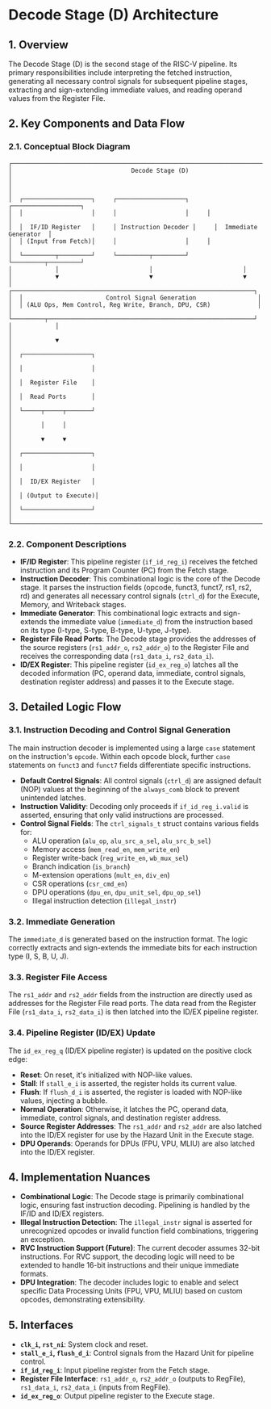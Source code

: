 # Decode Stage (D) Architecture

## 1. Overview

The Decode Stage (D) is the second stage of the RISC-V pipeline. Its primary responsibilities include interpreting the fetched instruction, generating all necessary control signals for subsequent pipeline stages, extracting and sign-extending immediate values, and reading operand values from the Register File.

## 2. Key Components and Data Flow

### 2.1. Conceptual Block Diagram

```
┌───────────────────────────────────────────────────────────────────────────┐
│                                 Decode Stage (D)                          │
│                                                                           │
│  ┌───────────────────┐     ┌───────────────────┐     ┌───────────────────┐
│  │                   │     │                   │     │                   │
│  │  IF/ID Register   │     │ Instruction Decoder │     │  Immediate Generator  │
│  │ (Input from Fetch)│     │                   │     │                   │
│  └─────────┬─────────┘     └─────────┬─────────┘     └─────────┬─────────┘
│            │                         │                         │
│            ▼                         ▼                         ▼
│  ┌───────────────────────────────────────────────────────────────────┐
│  │                       Control Signal Generation                 │
│  │ (ALU Ops, Mem Control, Reg Write, Branch, DPU, CSR)             │
│  └─────────┬─────────────────────────────────────────────────────────┘
│            │                                                            │
│            ▼                                                            │
│  ┌───────────────────┐                                                  │
│  │                   │                                                  │
│  │  Register File    │                                                  │
│  │  Read Ports       │                                                  │
│  └─────┬─────┬───────┘                                                  │
│        │     │                                                          │
│        ▼     ▼                                                          │
│  ┌───────────────────┐                                                  │
│  │                   │                                                  │
│  │  ID/EX Register   │                                                  │
│  │ (Output to Execute)│                                                  │
│  └───────────────────┘                                                  │
└───────────────────────────────────────────────────────────────────────────┘
```

### 2.2. Component Descriptions

-   **IF/ID Register**: This pipeline register (`if_id_reg_i`) receives the fetched instruction and its Program Counter (PC) from the Fetch stage.
-   **Instruction Decoder**: This combinational logic is the core of the Decode stage. It parses the instruction fields (opcode, funct3, funct7, rs1, rs2, rd) and generates all necessary control signals (`ctrl_d`) for the Execute, Memory, and Writeback stages.
-   **Immediate Generator**: This combinational logic extracts and sign-extends the immediate value (`immediate_d`) from the instruction based on its type (I-type, S-type, B-type, U-type, J-type).
-   **Register File Read Ports**: The Decode stage provides the addresses of the source registers (`rs1_addr_o`, `rs2_addr_o`) to the Register File and receives the corresponding data (`rs1_data_i`, `rs2_data_i`).
-   **ID/EX Register**: This pipeline register (`id_ex_reg_o`) latches all the decoded information (PC, operand data, immediate, control signals, destination register address) and passes it to the Execute stage.

## 3. Detailed Logic Flow

### 3.1. Instruction Decoding and Control Signal Generation

The main instruction decoder is implemented using a large `case` statement on the instruction's `opcode`. Within each opcode block, further `case` statements on `funct3` and `funct7` fields differentiate specific instructions.

-   **Default Control Signals**: All control signals (`ctrl_d`) are assigned default (NOP) values at the beginning of the `always_comb` block to prevent unintended latches.
-   **Instruction Validity**: Decoding only proceeds if `if_id_reg_i.valid` is asserted, ensuring that only valid instructions are processed.
-   **Control Signal Fields**: The `ctrl_signals_t` struct contains various fields for:
    -   ALU operation (`alu_op`, `alu_src_a_sel`, `alu_src_b_sel`)
    -   Memory access (`mem_read_en`, `mem_write_en`)
    -   Register write-back (`reg_write_en`, `wb_mux_sel`)
    -   Branch indication (`is_branch`)
    -   M-extension operations (`mult_en`, `div_en`)
    -   CSR operations (`csr_cmd_en`)
    -   DPU operations (`dpu_en`, `dpu_unit_sel`, `dpu_op_sel`)
    -   Illegal instruction detection (`illegal_instr`)

### 3.2. Immediate Generation

The `immediate_d` is generated based on the instruction format. The logic correctly extracts and sign-extends the immediate bits for each instruction type (I, S, B, U, J).

### 3.3. Register File Access

The `rs1_addr` and `rs2_addr` fields from the instruction are directly used as addresses for the Register File read ports. The data read from the Register File (`rs1_data_i`, `rs2_data_i`) is then latched into the ID/EX pipeline register.

### 3.4. Pipeline Register (ID/EX) Update

The `id_ex_reg_q` (ID/EX pipeline register) is updated on the positive clock edge:
-   **Reset**: On reset, it's initialized with NOP-like values.
-   **Stall**: If `stall_e_i` is asserted, the register holds its current value.
-   **Flush**: If `flush_d_i` is asserted, the register is loaded with NOP-like values, injecting a bubble.
-   **Normal Operation**: Otherwise, it latches the PC, operand data, immediate, control signals, and destination register address.
-   **Source Register Addresses**: The `rs1_addr` and `rs2_addr` are also latched into the ID/EX register for use by the Hazard Unit in the Execute stage.
-   **DPU Operands**: Operands for DPUs (FPU, VPU, MLIU) are also latched into the ID/EX register.

## 4. Implementation Nuances

-   **Combinational Logic**: The Decode stage is primarily combinational logic, ensuring fast instruction decoding. Pipelining is handled by the IF/ID and ID/EX registers.
-   **Illegal Instruction Detection**: The `illegal_instr` signal is asserted for unrecognized opcodes or invalid function field combinations, triggering an exception.
-   **RVC Instruction Support (Future)**: The current decoder assumes 32-bit instructions. For RVC support, the decoding logic will need to be extended to handle 16-bit instructions and their unique immediate formats.
-   **DPU Integration**: The decoder includes logic to enable and select specific Data Processing Units (FPU, VPU, MLIU) based on custom opcodes, demonstrating extensibility.

## 5. Interfaces

-   **`clk_i`, `rst_ni`**: System clock and reset.
-   **`stall_e_i`, `flush_d_i`**: Control signals from the Hazard Unit for pipeline control.
-   **`if_id_reg_i`**: Input pipeline register from the Fetch stage.
-   **Register File Interface**: `rs1_addr_o`, `rs2_addr_o` (outputs to RegFile), `rs1_data_i`, `rs2_data_i` (inputs from RegFile).
-   **`id_ex_reg_o`**: Output pipeline register to the Execute stage.

